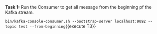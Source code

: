 **Task 1:** Run the Consumer to get all message from the beginning pf the Kafka stream.

`bin/kafka-console-consumer.sh --bootstrap-server localhost:9092 --topic test --from-beginning`{{execute T3}}
